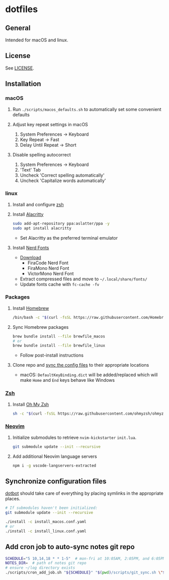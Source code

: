 # dotfiles

## General

Intended for macOS and linux.

## License

See [LICENSE](https://github.com/scmeek/dotfiles/blob/master/LICENSE).

## Installation

### macOS

1. Run `./scripts/macos_defaults.sh` to automatically set some convenient defaults

2. Adjust key repeat settings in macOS

   1. System Preferences -> Keyboard
   2. Key Repeat -> Fast
   3. Delay Until Repeat -> Short

3. Disable spelling autocorrect

   1. System Preferences -> Keyboard
   2. 'Text' Tab
   3. Uncheck 'Correct spelling automatically'
   4. Uncheck 'Capitalize words automatically'

### linux

1. Install and configure [zsh](https://www.zsh.org/)

2. Install [Alacritty](https://alacritty.org/)

   ```sh
   sudo add-apt-repository ppa:aslatter/ppa -y
   sudo apt install alacritty
   ```

   - Set Alacritty as the preferred terminal emulator

3. Install [Nerd Fonts](https://www.nerdfonts.com)

   - [Download](https://www.nerdfonts.com/font-downloads)
      - FiraCode Nerd Font
      - FiraMono Nerd Font
      - VictorMono Nerd Font
   - Extract compressed files and move to `~/.local/share/fonts/`
   - Update fonts cache with `fc-cache -fv`


### Packages

1. Install [Homebrew](https://brew.sh/)

   ```sh
   /bin/bash -c "$(curl -fsSL https://raw.githubusercontent.com/Homebrew/install/HEAD/install.sh)"
   ```

2. Sync Homebrew packages

   ```sh
   brew bundle install --file brewfile_macos
   # or
   brew bundle install --file brewfile_linux
   ```

   - Follow post-install instructions

3. Clone repo and [sync the config files](#synchronize-configuration-files) to their appropriate locations

   - macOS: `DefaultKeyBinding.dict` will be added/replaced which will make `Home` and `End` keys behave like Windows

### [Zsh](https://www.zsh.org/)

1. Install [Oh My Zsh](https://ohmyz.sh/)

   ```sh
   sh -c "$(curl -fsSL https://raw.githubusercontent.com/ohmyzsh/ohmyzsh/master/tools/install.sh)"
   ```

### [Neovim](https://neovim.io/)

1. Initialize submodules to retrieve `nvim-kickstarter` `init.lua`.

   ```sh
   git submodule update --init --recursive
   ```

2. Add additional Neovim language servers

   ```sh
   npm i -g vscode-langservers-extracted
   ```

## Synchronize configuration files

[dotbot](https://github.com/anishathalye/dotbot) should take care of everything by placing symlinks in the appropriate places.

```sh
# If submodules haven't been initialized:
git submodule update --init --recursive

./install -c install_macos.conf.yaml
# or
./install -c install_linux.conf.yaml
```

## Add cron job to auto-sync notes git repo

```sh
SCHEDULE="5 10,14,18 * * 1-5"  # mon-fri at 10:05AM, 2:05PM, and 6:05PM
NOTES_DIR=  # path of notes git repo
# ensure ~/log directory exists
./scripts/cron_add_job.sh "${SCHEDULE}" "$(pwd)/scripts/git_sync.sh \"${NOTES_DIR}\" >> ~/log/notes_git_sync.log 2>&1"
```

